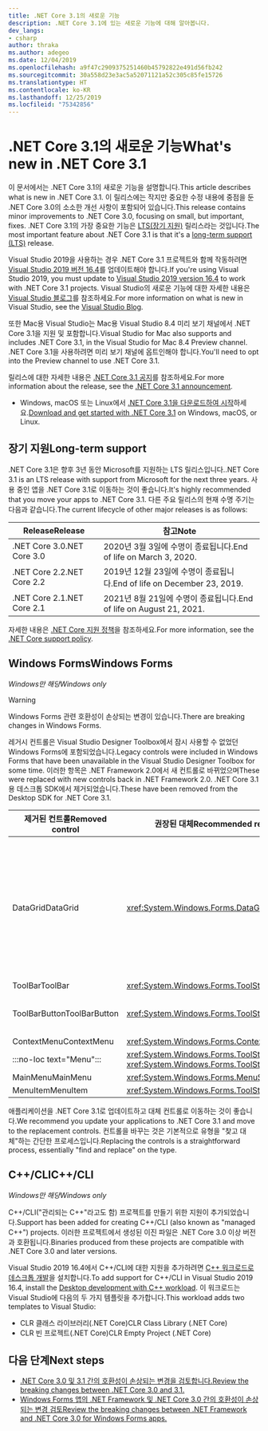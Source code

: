 ```yaml
---
title: .NET Core 3.1의 새로운 기능
description: .NET Core 3.1에 있는 새로운 기능에 대해 알아봅니다.
dev_langs:
- csharp
author: thraka
ms.author: adegeo
ms.date: 12/04/2019
ms.openlocfilehash: a9f47c2909375251460b45792822e491d56fb242
ms.sourcegitcommit: 30a558d23e3ac5a52071121a52c305c85fe15726
ms.translationtype: HT
ms.contentlocale: ko-KR
ms.lasthandoff: 12/25/2019
ms.locfileid: "75342856"
---
```

# <a name="whats-new-in-net-core-31"></a><span data-ttu-id="50310-103">.NET Core 3.1의 새로운 기능</span><span class="sxs-lookup"><span data-stu-id="50310-103">What's new in .NET Core 3.1</span></span>

<span data-ttu-id="50310-104">이 문서에서는 .NET Core 3.1의 새로운 기능을 설명합니다.</span><span class="sxs-lookup"><span data-stu-id="50310-104">This article describes what is new in .NET Core 3.1.</span></span> <span data-ttu-id="50310-105">이 릴리스에는 작지만 중요한 수정 내용에 중점을 둔 .NET Core 3.0의 소소한 개선 사항이 포함되어 있습니다.</span><span class="sxs-lookup"><span data-stu-id="50310-105">This release contains minor improvements to .NET Core 3.0, focusing on small, but important, fixes.</span></span> <span data-ttu-id="50310-106">.NET Core 3.1의 가장 중요한 기능은 [LTS(장기 지원)](#long-term-support) 릴리스라는 것입니다.</span><span class="sxs-lookup"><span data-stu-id="50310-106">The most important feature about .NET Core 3.1 is that it's a [long-term support (LTS)](#long-term-support) release.</span></span>

<span data-ttu-id="50310-107">Visual Studio 2019을 사용하는 경우 .NET Core 3.1 프로젝트와 함께 작동하려면 [Visual Studio 2019 버전 16.4](https://visualstudio.microsoft.com/downloads/)를 업데이트해야 합니다.</span><span class="sxs-lookup"><span data-stu-id="50310-107">If you're using Visual Studio 2019, you must update to [Visual Studio 2019 version 16.4](https://visualstudio.microsoft.com/downloads/) to work with .NET Core 3.1 projects.</span></span> <span data-ttu-id="50310-108">Visual Studio의 새로운 기능에 대한 자세한 내용은 [Visual Studio 블로그](https://devblogs.microsoft.com/visualstudio/tis-the-season-visual-studio-2019/)를 참조하세요.</span><span class="sxs-lookup"><span data-stu-id="50310-108">For more information on what is new in Visual Studio, see the [Visual Studio Blog](https://devblogs.microsoft.com/visualstudio/tis-the-season-visual-studio-2019/).</span></span>

<span data-ttu-id="50310-109">또한 Mac용 Visual Studio는 Mac용 Visual Studio 8.4 미리 보기 채널에서 .NET Core 3.1을 지원 및 포함합니다.</span><span class="sxs-lookup"><span data-stu-id="50310-109">Visual Studio for Mac also supports and includes .NET Core 3.1, in the Visual Studio for Mac 8.4 Preview channel.</span></span> <span data-ttu-id="50310-110">.NET Core 3.1을 사용하려면 미리 보기 채널에 옵트인해야 합니다.</span><span class="sxs-lookup"><span data-stu-id="50310-110">You'll need to opt into the Preview channel to use .NET Core 3.1.</span></span>

<span data-ttu-id="50310-111">릴리스에 대한 자세한 내용은 [.NET Core 3.1 공지](https://devblogs.microsoft.com/dotnet/announcing-net-core-3-1/)를 참조하세요.</span><span class="sxs-lookup"><span data-stu-id="50310-111">For more information about the release, see the [.NET Core 3.1 announcement](https://devblogs.microsoft.com/dotnet/announcing-net-core-3-1/).</span></span>

- <span data-ttu-id="50310-112">Windows, macOS 또는 Linux에서 [.NET Core 3.1을 다운로드하여 시작](https://dotnet.microsoft.com/download/dotnet-core/3.1)하세요.</span><span class="sxs-lookup"><span data-stu-id="50310-112">[Download and get started with .NET Core 3.1](https://dotnet.microsoft.com/download/dotnet-core/3.1) on Windows, macOS, or Linux.</span></span>

## <a name="long-term-support"></a><span data-ttu-id="50310-113">장기 지원</span><span class="sxs-lookup"><span data-stu-id="50310-113">Long-term support</span></span>

<span data-ttu-id="50310-114">.NET Core 3.1은 향후 3년 동안 Microsoft를 지원하는 LTS 릴리스입니다.</span><span class="sxs-lookup"><span data-stu-id="50310-114">.NET Core 3.1 is an LTS release with support from Microsoft for the next three years.</span></span> <span data-ttu-id="50310-115">사용 중인 앱을 .NET Core 3.1로 이동하는 것이 좋습니다.</span><span class="sxs-lookup"><span data-stu-id="50310-115">It's highly recommended that you move your apps to .NET Core 3.1.</span></span> <span data-ttu-id="50310-116">다른 주요 릴리스의 현재 수명 주기는 다음과 같습니다.</span><span class="sxs-lookup"><span data-stu-id="50310-116">The current lifecycle of other major releases is as follows:</span></span>

| <span data-ttu-id="50310-117">Release</span><span class="sxs-lookup"><span data-stu-id="50310-117">Release</span></span> | <span data-ttu-id="50310-118">참고</span><span class="sxs-lookup"><span data-stu-id="50310-118">Note</span></span> |
| ------- | ---- |
| <span data-ttu-id="50310-119">.NET Core 3.0</span><span class="sxs-lookup"><span data-stu-id="50310-119">.NET Core 3.0</span></span> | <span data-ttu-id="50310-120">2020년 3월 3일에 수명이 종료됩니다.</span><span class="sxs-lookup"><span data-stu-id="50310-120">End of life on March 3, 2020.</span></span>     |
| <span data-ttu-id="50310-121">.NET Core 2.2</span><span class="sxs-lookup"><span data-stu-id="50310-121">.NET Core 2.2</span></span> | <span data-ttu-id="50310-122">2019년 12월 23일에 수명이 종료됩니다.</span><span class="sxs-lookup"><span data-stu-id="50310-122">End of life on December 23, 2019.</span></span> |
| <span data-ttu-id="50310-123">.NET Core 2.1</span><span class="sxs-lookup"><span data-stu-id="50310-123">.NET Core 2.1</span></span> | <span data-ttu-id="50310-124">2021년 8월 21일에 수명이 종료됩니다.</span><span class="sxs-lookup"><span data-stu-id="50310-124">End of life on August 21, 2021.</span></span>    |

<span data-ttu-id="50310-125">자세한 내용은 [.NET Core 지원 정책](https://dotnet.microsoft.com/platform/support/policy/dotnet-core)을 참조하세요.</span><span class="sxs-lookup"><span data-stu-id="50310-125">For more information, see the [.NET Core support policy](https://dotnet.microsoft.com/platform/support/policy/dotnet-core).</span></span>

## <a name="windows-forms"></a><span data-ttu-id="50310-126">Windows Forms</span><span class="sxs-lookup"><span data-stu-id="50310-126">Windows Forms</span></span>

<span data-ttu-id="50310-127">*Windows만 해당*</span><span class="sxs-lookup"><span data-stu-id="50310-127">*Windows only*</span></span>

> [!WARNING]
> <span data-ttu-id="50310-128">Windows Forms 관련 호환성이 손상되는 변경이 있습니다.</span><span class="sxs-lookup"><span data-stu-id="50310-128">There are breaking changes in Windows Forms.</span></span>

<span data-ttu-id="50310-129">레거시 컨트롤은 Visual Studio Designer Toolbox에서 잠시 사용할 수 없었던 Windows Forms에 포함되었습니다.</span><span class="sxs-lookup"><span data-stu-id="50310-129">Legacy controls were included in Windows Forms that have been unavailable in the Visual Studio Designer Toolbox for some time.</span></span> <span data-ttu-id="50310-130">이러한 항목은 .NET Framework 2.0에서 새 컨트롤로 바뀌었으며</span><span class="sxs-lookup"><span data-stu-id="50310-130">These were replaced with new controls back in .NET Framework 2.0.</span></span> <span data-ttu-id="50310-131">.NET Core 3.1용 데스크톱 SDK에서 제거되었습니다.</span><span class="sxs-lookup"><span data-stu-id="50310-131">These have been removed from the Desktop SDK for .NET Core 3.1.</span></span>

| <span data-ttu-id="50310-132">제거된 컨트롤</span><span class="sxs-lookup"><span data-stu-id="50310-132">Removed control</span></span> | <span data-ttu-id="50310-133">권장된 대체</span><span class="sxs-lookup"><span data-stu-id="50310-133">Recommended replacement</span></span> | <span data-ttu-id="50310-134">제거된 연결 API</span><span class="sxs-lookup"><span data-stu-id="50310-134">Associated APIs removed</span></span> |
| --------------- | ----------------------- | ----------------------- |
| <span data-ttu-id="50310-135">DataGrid</span><span class="sxs-lookup"><span data-stu-id="50310-135">DataGrid</span></span>        | <xref:System.Windows.Forms.DataGridView>      | <span data-ttu-id="50310-136">DataGridCell</span><span class="sxs-lookup"><span data-stu-id="50310-136">DataGridCell</span></span><br/><span data-ttu-id="50310-137">DataGridRow</span><span class="sxs-lookup"><span data-stu-id="50310-137">DataGridRow</span></span><br/><span data-ttu-id="50310-138">DataGridTableCollection</span><span class="sxs-lookup"><span data-stu-id="50310-138">DataGridTableCollection</span></span><br/><span data-ttu-id="50310-139">DataGridColumnCollection</span><span class="sxs-lookup"><span data-stu-id="50310-139">DataGridColumnCollection</span></span><br/><span data-ttu-id="50310-140">DataGridTableStyle</span><span class="sxs-lookup"><span data-stu-id="50310-140">DataGridTableStyle</span></span><br/><span data-ttu-id="50310-141">DataGridColumnStyle</span><span class="sxs-lookup"><span data-stu-id="50310-141">DataGridColumnStyle</span></span><br/><span data-ttu-id="50310-142">DataGridLineStyle</span><span class="sxs-lookup"><span data-stu-id="50310-142">DataGridLineStyle</span></span><br/><span data-ttu-id="50310-143">DataGridParentRowsLabel</span><span class="sxs-lookup"><span data-stu-id="50310-143">DataGridParentRowsLabel</span></span><br/><span data-ttu-id="50310-144">DataGridParentRowsLabelStyle</span><span class="sxs-lookup"><span data-stu-id="50310-144">DataGridParentRowsLabelStyle</span></span><br/><span data-ttu-id="50310-145">DataGridBoolColumn</span><span class="sxs-lookup"><span data-stu-id="50310-145">DataGridBoolColumn</span></span><br/><span data-ttu-id="50310-146">DataGridTextBox</span><span class="sxs-lookup"><span data-stu-id="50310-146">DataGridTextBox</span></span><br/><span data-ttu-id="50310-147">GridColumnStylesCollection</span><span class="sxs-lookup"><span data-stu-id="50310-147">GridColumnStylesCollection</span></span><br/><span data-ttu-id="50310-148">GridTableStylesCollection</span><span class="sxs-lookup"><span data-stu-id="50310-148">GridTableStylesCollection</span></span><br/><span data-ttu-id="50310-149">HitTestType</span><span class="sxs-lookup"><span data-stu-id="50310-149">HitTestType</span></span> |
| <span data-ttu-id="50310-150">ToolBar</span><span class="sxs-lookup"><span data-stu-id="50310-150">ToolBar</span></span>         | <xref:System.Windows.Forms.ToolStrip>         | <span data-ttu-id="50310-151">ToolBarAppearance</span><span class="sxs-lookup"><span data-stu-id="50310-151">ToolBarAppearance</span></span> |
| <span data-ttu-id="50310-152">ToolBarButton</span><span class="sxs-lookup"><span data-stu-id="50310-152">ToolBarButton</span></span>   | <xref:System.Windows.Forms.ToolStripButton>   | <span data-ttu-id="50310-153">ToolBarButtonClickEventArgs</span><span class="sxs-lookup"><span data-stu-id="50310-153">ToolBarButtonClickEventArgs</span></span><br/><span data-ttu-id="50310-154">ToolBarButtonClickEventHandler</span><span class="sxs-lookup"><span data-stu-id="50310-154">ToolBarButtonClickEventHandler</span></span><br/><span data-ttu-id="50310-155">ToolBarButtonStyle</span><span class="sxs-lookup"><span data-stu-id="50310-155">ToolBarButtonStyle</span></span><br/><span data-ttu-id="50310-156">ToolBarTextAlign</span><span class="sxs-lookup"><span data-stu-id="50310-156">ToolBarTextAlign</span></span> |
| <span data-ttu-id="50310-157">ContextMenu</span><span class="sxs-lookup"><span data-stu-id="50310-157">ContextMenu</span></span>     | <xref:System.Windows.Forms.ContextMenuStrip>  |  |
| :::no-loc text="Menu"::: | <xref:System.Windows.Forms.ToolStripDropDown><br/><xref:System.Windows.Forms.ToolStripDropDownMenu> | <span data-ttu-id="50310-158">MenuItemCollection</span><span class="sxs-lookup"><span data-stu-id="50310-158">MenuItemCollection</span></span> |
| <span data-ttu-id="50310-159">MainMenu</span><span class="sxs-lookup"><span data-stu-id="50310-159">MainMenu</span></span>        | <xref:System.Windows.Forms.MenuStrip>         |  |
| <span data-ttu-id="50310-160">MenuItem</span><span class="sxs-lookup"><span data-stu-id="50310-160">MenuItem</span></span>        | <xref:System.Windows.Forms.ToolStripMenuItem> |  |

<span data-ttu-id="50310-161">애플리케이션을 .NET Core 3.1로 업데이트하고 대체 컨트롤로 이동하는 것이 좋습니다.</span><span class="sxs-lookup"><span data-stu-id="50310-161">We recommend you update your applications to .NET Core 3.1 and move to the replacement controls.</span></span> <span data-ttu-id="50310-162">컨트롤을 바꾸는 것은 기본적으로 유형을 "찾고 대체"하는 간단한 프로세스입니다.</span><span class="sxs-lookup"><span data-stu-id="50310-162">Replacing the controls is a straightforward process, essentially "find and replace" on the type.</span></span>

## <a name="ccli"></a><span data-ttu-id="50310-163">C++/CLI</span><span class="sxs-lookup"><span data-stu-id="50310-163">C++/CLI</span></span>

<span data-ttu-id="50310-164">*Windows만 해당*</span><span class="sxs-lookup"><span data-stu-id="50310-164">*Windows only*</span></span>

<span data-ttu-id="50310-165">C++/CLI("관리되는 C++"라고도 함) 프로젝트를 만들기 위한 지원이 추가되었습니다.</span><span class="sxs-lookup"><span data-stu-id="50310-165">Support has been added for creating C++/CLI (also known as "managed C++") projects.</span></span> <span data-ttu-id="50310-166">이러한 프로젝트에서 생성된 이진 파일은 .NET Core 3.0 이상 버전과 호환됩니다.</span><span class="sxs-lookup"><span data-stu-id="50310-166">Binaries produced from these projects are compatible with .NET Core 3.0 and later versions.</span></span>

<span data-ttu-id="50310-167">Visual Studio 2019 16.4에서 C++/CLI에 대한 지원을 추가하려면 [C++ 워크로드로 데스크톱 개발](https://docs.microsoft.com/cpp/build/vscpp-step-0-installation?view=vs-2019#step-4---choose-workloads)을 설치합니다.</span><span class="sxs-lookup"><span data-stu-id="50310-167">To add support for C++/CLI in Visual Studio 2019 16.4, install the [Desktop development with C++ workload](https://docs.microsoft.com/cpp/build/vscpp-step-0-installation?view=vs-2019#step-4---choose-workloads).</span></span> <span data-ttu-id="50310-168">이 워크로드는 Visual Studio에 다음의 두 가지 템플릿을 추가합니다.</span><span class="sxs-lookup"><span data-stu-id="50310-168">This workload adds two templates to Visual Studio:</span></span>

- <span data-ttu-id="50310-169">CLR 클래스 라이브러리(.NET Core)</span><span class="sxs-lookup"><span data-stu-id="50310-169">CLR Class Library (.NET Core)</span></span>
- <span data-ttu-id="50310-170">CLR 빈 프로젝트(.NET Core)</span><span class="sxs-lookup"><span data-stu-id="50310-170">CLR Empty Project (.NET Core)</span></span>

## <a name="next-steps"></a><span data-ttu-id="50310-171">다음 단계</span><span class="sxs-lookup"><span data-stu-id="50310-171">Next steps</span></span>

- [<span data-ttu-id="50310-172">.NET Core 3.0 및 3.1 간의 호환성이 손상되는 변경을 검토합니다.</span><span class="sxs-lookup"><span data-stu-id="50310-172">Review the breaking changes between .NET Core 3.0 and 3.1.</span></span>](../compatibility/3.0-3.1.md)
- [<span data-ttu-id="50310-173">Windows Forms 앱의 .NET Framework 및 .NET Core 3.0 간의 호환성이 손상되는 변경 검토</span><span class="sxs-lookup"><span data-stu-id="50310-173">Review the breaking changes between .NET Framework and .NET Core 3.0 for Windows Forms apps.</span></span>](../porting/winforms-breaking-changes.md)
